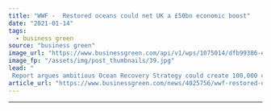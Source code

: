 ```yaml
---
title: "WWF -  Restored oceans could net UK a £50bn economic boost"
date: "2021-01-14"
tags: 
  - business green
source: "business green"
image_url: "https://www.businessgreen.com/api/v1/wps/1075014/dfb99386-e764-438b-8ff6-5c6d6a0f7b7d/4/kelp-350x250-185x114.jpg"
image_fp: "/assets/img/post_thumbnails/39.jpg"
lead: "
 Report argues ambitious Ocean Recovery Strategy could create 100,000 clean energy jobs, protect and restore carbon sinks, and allow fish stocks to recover ..."
article_url: "https://www.businessgreen.com/news/4025756/wwf-restored-oceans-net-uk-gbp50bn-economic-boost"
---
```


---
